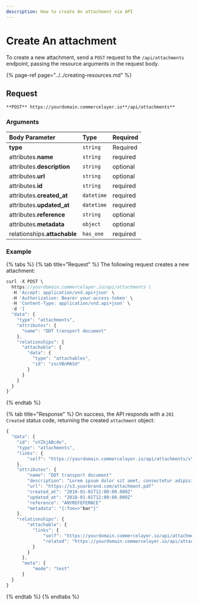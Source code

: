 ```yaml
---
description: How to create An attachment via API
---
```


# Create An attachment

To create a new attachment, send a `POST` request to the `/api/attachments` endpoint, passing the resource arguments in the request body.

{% page-ref page="../../creating-resources.md" %}

## Request

```text
**POST** https://yourdomain.commercelayer.io**/api/attachments**
```

### Arguments

| Body Parameter | Type | Required |
| :--- | :--- | :--- |
| **type** | `string` | Required |
| attributes.**name** | `string` | required |
| attributes.**description** | `string` | optional |
| attributes.**url** | `string` | optional |
| attributes.**id** | `string` | required |
| attributes.**created_at** | `datetime` | required |
| attributes.**updated_at** | `datetime` | required |
| attributes.**reference** | `string` | optional |
| attributes.**metadata** | `object` | optional |
| relationships.**attachable** | `has_one` | required |

### Example

{% tabs %}
{% tab title="Request" %}
The following request creates a new attachment:

```javascript
curl -X POST \
  https://yourdomain.commercelayer.io/api/attachments \
  -H 'Accept: application/vnd.api+json' \
  -H 'Authorization: Bearer your-access-token' \
  -H 'Content-Type: application/vnd.api+json' \
  -d '{
  "data": {
    "type": "attachments",
    "attributes": {
      "name": "DDT transport document"
    },
    "relationships": {
      "attachable": {
        "data": {
          "type": "attachables",
          "id": "zxcVBnMASd"
        }
      }
    }
  }
}'
```
{% endtab %}

{% tab title="Response" %}
On success, the API responds with a `201 Created` status code, returning the created `attachment` object:

```javascript
{
  "data": {
    "id": "xYZkjABcde",
    "type": "attachments",
    "links": {
        "self": "https://yourdomain.commercelayer.io/api/attachments/xYZkjABcde"
    },
    "attributes": {
        "name": "DDT transport document"
        "description": "Lorem ipsum dolor sit amet, consectetur adipisicing elit, sed do eiusmod tempor incididunt ut labore et dolore magna aliqua."
        "url": "https://s3.yourbrand.com/attachment.pdf"
        "created_at": "2018-01-01T12:00:00.000Z"
        "updated_at": "2018-01-01T12:00:00.000Z"
        "reference": "ANYREFEFERNCE"
        "metadata": "{:foo=>"bar"}"
    },
    "relationships": {
        "attachable": {
          "links": {
              "self": "https://yourdomain.commercelayer.io/api/attachments/xYZkjABcde/relationships/attachable",
              "related": "https://yourdomain.commercelayer.io/api/attachments/xYZkjABcde/attachable"
          }
        }
      },
      "meta": {
          "mode": "test"
      }
  }
}
```
{% endtab %}
{% endtabs %}
